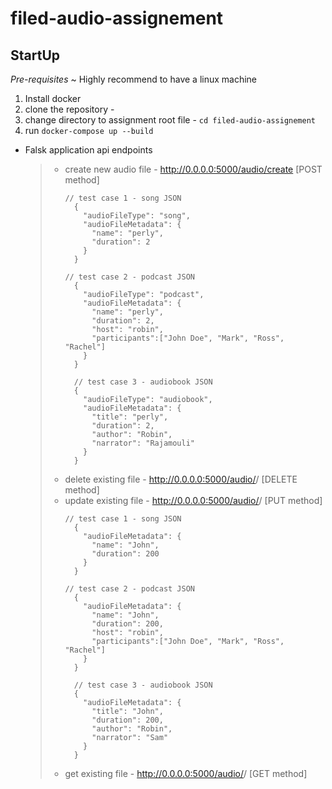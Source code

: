 # filed-audio-assignement


## StartUp
*Pre-requisites*
~ Highly recommend to have a linux machine
1. Install docker
2. clone the repository - 
3. change directory to assignment root file - `cd filed-audio-assignement`
4. run `docker-compose up --build`

* Falsk application api endpoints
  > * create new audio file - http://0.0.0.0:5000/audio/create [POST method]
  >   ```
  >   // test case 1 - song JSON
  >     {
  >       "audioFileType": "song",
  >       "audioFileMetadata": {
  >         "name": "perly",
  >         "duration": 2
  >       }
  >     }
  >     
  >   // test case 2 - podcast JSON
  >     {
  >       "audioFileType": "podcast",
  >       "audioFileMetadata": {
  >         "name": "perly",
  >         "duration": 2,
  >         "host": "robin",
  >         "participants":["John Doe", "Mark", "Ross", "Rachel"]
  >       }
  >     }
  >     
  >     // test case 3 - audiobook JSON
  >     {
  >       "audioFileType": "audiobook",
  >       "audioFileMetadata": {
  >         "title": "perly",
  >         "duration": 2,
  >         "author": "Robin",
  >         "narrator": "Rajamouli"
  >       }
  >     }
  >   ```
  > * delete existing file - http://0.0.0.0:5000/audio/<audioFileType>/<audioFileId> [DELETE method]
  > * update existing file - http://0.0.0.0:5000/audio/<audioFileType>/<audioFileId> [PUT method]
  >   ```
  >   // test case 1 - song JSON
  >     {
  >       "audioFileMetadata": {
  >         "name": "John",
  >         "duration": 200
  >       }
  >     }
  >     
  >   // test case 2 - podcast JSON
  >     {
  >       "audioFileMetadata": {
  >         "name": "John",
  >         "duration": 200,
  >         "host": "robin",
  >         "participants":["John Doe", "Mark", "Ross", "Rachel"]
  >       }
  >     }
  >     
  >     // test case 3 - audiobook JSON
  >     {
  >       "audioFileMetadata": {
  >         "title": "John",
  >         "duration": 200,
  >         "author": "Robin",
  >         "narrator": "Sam"
  >       }
  >     }
  >   ```
  > * get existing file - http://0.0.0.0:5000/audio/<audioFileType>/<audioFileId> [GET method]
